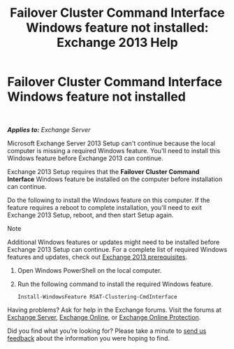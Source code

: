 ﻿---
title: 'Failover Cluster Command Interface Windows feature not installed: Exchange 2013 Help'
TOCTitle: Failover Cluster Command Interface Windows feature not installed
ms:assetid: 0d839514-5ab7-497d-8945-41392b4c3980
ms:mtpsurl: https://technet.microsoft.com/en-us/library/ms.exch.setupreadiness.rsatclusteringcmdinterfaceinstalled(v=EXCHG.150)
ms:contentKeyID: 50619802
ms.date: 12/09/2016
mtps_version: v=EXCHG.150
---

# Failover Cluster Command Interface Windows feature not installed

 

_**Applies to:** Exchange Server_


Microsoft Exchange Server 2013 Setup can't continue because the local computer is missing a required Windows feature. You'll need to install this Windows feature before Exchange 2013 can continue.

Exchange 2013 Setup requires that the **Failover Cluster Command Interface** Windows feature be installed on the computer before installation can continue.

Do the following to install the Windows feature on this computer. If the feature requires a reboot to complete installation, you'll need to exit Exchange 2013 Setup, reboot, and then start Setup again.


> [!NOTE]
> Additional Windows features or updates might need to be installed before Exchange 2013 Setup can continue. For a complete list of required Windows features and updates, check out <A href="exchange-2013-prerequisites-exchange-2013-help.md">Exchange 2013 prerequisites</A>.



1.  Open Windows PowerShell on the local computer.

2.  Run the following command to install the required Windows feature.
    
        Install-WindowsFeature RSAT-Clustering-CmdInterface

Having problems? Ask for help in the Exchange forums. Visit the forums at [Exchange Server](https://go.microsoft.com/fwlink/p/?linkid=60612), [Exchange Online](https://go.microsoft.com/fwlink/p/?linkid=267542), or [Exchange Online Protection](https://go.microsoft.com/fwlink/p/?linkid=285351).

Did you find what you’re looking for? Please take a minute to [send us feedback](mailto:exsetuphelpfeedback@microsoft.com?subject=exchange%202013%20setup%20help%20feedback) about the information you were hoping to find.

